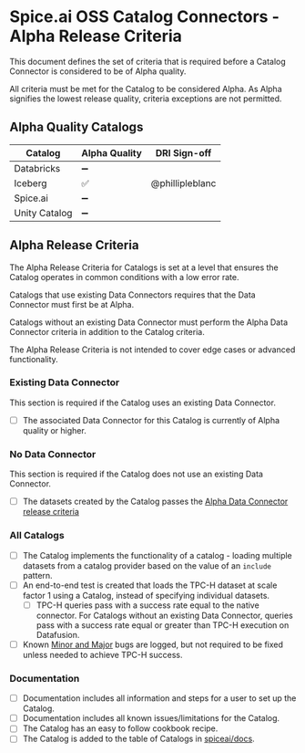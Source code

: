 # Spice.ai OSS Catalog Connectors - Alpha Release Criteria

This document defines the set of criteria that is required before a Catalog Connector is considered to be of Alpha quality.

All criteria must be met for the Catalog to be considered Alpha. As Alpha signifies the lowest release quality, criteria exceptions are not permitted.

## Alpha Quality Catalogs

| Catalog       | Alpha Quality | DRI Sign-off   |
| ------------- | ------------- | -------------- |
| Databricks    | ➖            |                 |
| Iceberg       | ✅            | @phillipleblanc |
| Spice.ai      | ➖            |                 |
| Unity Catalog | ➖            |                 |

## Alpha Release Criteria

The Alpha Release Criteria for Catalogs is set at a level that ensures the Catalog operates in common conditions with a low error rate.

Catalogs that use existing Data Connectors requires that the Data Connector must first be at Alpha.

Catalogs without an existing Data Connector must perform the Alpha Data Connector criteria in addition to the Catalog criteria.

The Alpha Release Criteria is not intended to cover edge cases or advanced functionality.

### Existing Data Connector

This section is required if the Catalog uses an existing Data Connector.

- [ ] The associated Data Connector for this Catalog is currently of Alpha quality or higher.

### No Data Connector

This section is required if the Catalog does not use an existing Data Connector.

- [ ] The datasets created by the Catalog passes the [Alpha Data Connector release criteria](../connectors/alpha.md)

### All Catalogs

- [ ] The Catalog implements the functionality of a catalog - loading multiple datasets from a catalog provider based on the value of an `include` pattern.
- [ ] An end-to-end test is created that loads the TPC-H dataset at scale factor 1 using a Catalog, instead of specifying individual datasets.
  - [ ] TPC-H queries pass with a success rate equal to the native connector. For Catalogs without an existing Data Connector, queries pass with a success rate equal or greater than TPC-H execution on Datafusion.
- [ ] Known [Minor and Major](../definitions.md) bugs are logged, but not required to be fixed unless needed to achieve TPC-H success.

### Documentation

- [ ] Documentation includes all information and steps for a user to set up the Catalog.
- [ ] Documentation includes all known issues/limitations for the Catalog.
- [ ] The Catalog has an easy to follow cookbook recipe.
- [ ] The Catalog is added to the table of Catalogs in [spiceai/docs](https://github.com/spiceai/docs).

